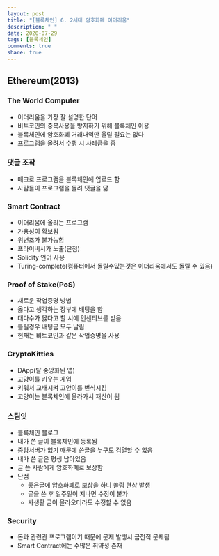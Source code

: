 ```yaml
---
layout: post
title: "[블록체인] 6. 2세대 암호화폐 이더리움"
description: " "
date: 2020-07-29
tags: [블록체인]
comments: true
share: true
---
```




## Ethereum(2013)

### The World Computer

- 이더리움을 가장 잘 설명한 단어
- 비트코인의 중복사용을 방지하기 위해 블록체인 이용
- 블록체인에 암호화폐 거래내역만 올릴 필요는 없다
- 프로그램을 올려서 수행 시 사례금을 줌

### 댓글 조작

- 매크로 프로그램을 블록체인에 업로드 함
- 사람들이 프로그램을 돌려 댓글을 닮

### Smart Contract

- 이더리움에 올리는 프로그램
- 가용성이 확보됨
- 위변조가 불가능함
- 프라이버시가 노출(단점)
- Solidity 언어 사용
- Turing-complete(컴퓨터에서 돌릴수있는것은 이더리움에서도 돌릴 수 있음)

### Proof of Stake(PoS)

- 새로운 작업증명 방법
- 옳다고 생각하는 장부에 배팅을 함
- 대다수가 옳다고 할 시에 인센티브를 받음
- 틀릴경우 배팅금 모두 날림
- 현재는 비트코인과 같은 작업증명을 사용

### CryptoKitties

- DApp(탈 중앙화된 앱)
- 고양이를 키우는 게임
- 키워서 교배시켜 고양이를 번식시킴
- 고양이는 블록체인에 올라가서 재산이 됨

### 스팀잇

- 블록체인 블로그
- 내가 쓴 글이 블록체인에 등록됨
- 중앙서버가 없기 때문에 쓴글을 누구도 검열할 수 없음
- 내가 쓴 글은 평생 남아있음
- 글 쓴 사람에게 암호화폐로 보상함
- 단점
  - 좋은글에 암호화폐로 보상을 하니 쏠림 현상 발생
  - 글을 쓴 후 일주일이 지나면 수정이 불가
  - 사생활 글이 올라오더라도 수정할 수 없음

### Security

- 돈과 관련관 프로그램이기 때문에 문제 발생시 금전적 문제됨
- Smart Contract에는 수많은 취약성 존재

